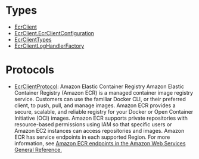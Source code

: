 # Types

  - [EcrClient](/aws-sdk-swift/reference/0.x/AWSECR/EcrClient)
  - [EcrClient.EcrClientConfiguration](/aws-sdk-swift/reference/0.x/AWSECR/EcrClient_EcrClientConfiguration)
  - [EcrClientTypes](/aws-sdk-swift/reference/0.x/AWSECR/EcrClientTypes)
  - [EcrClientLogHandlerFactory](/aws-sdk-swift/reference/0.x/AWSECR/EcrClientLogHandlerFactory)

# Protocols

  - [EcrClientProtocol](/aws-sdk-swift/reference/0.x/AWSECR/EcrClientProtocol):
    <fullname>Amazon Elastic Container Registry</fullname>
    Amazon Elastic Container Registry (Amazon ECR) is a managed container image registry service. Customers can use the
    familiar Docker CLI, or their preferred client, to push, pull, and manage images. Amazon ECR
    provides a secure, scalable, and reliable registry for your Docker or Open Container
    Initiative (OCI) images. Amazon ECR supports private repositories with resource-based
    permissions using IAM so that specific users or Amazon EC2 instances can access
    repositories and images.
    Amazon ECR has service endpoints in each supported Region. For more information, see <a href="https://docs.aws.amazon.com/general/latest/gr/ecr.html">Amazon ECR endpoints in the
    Amazon Web Services General Reference.
